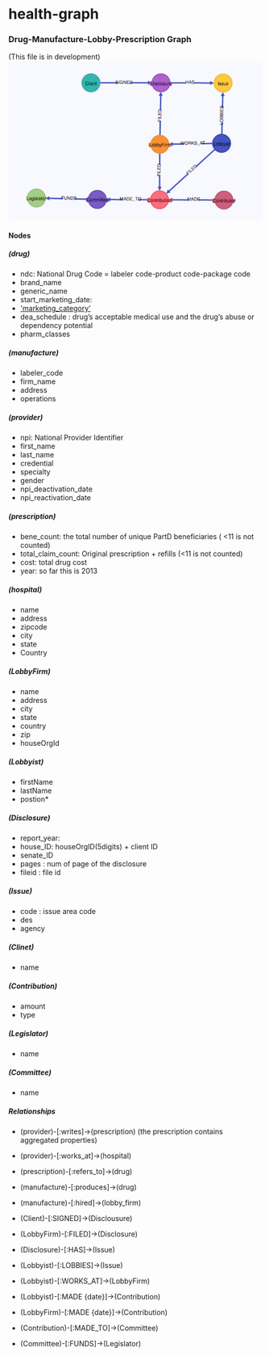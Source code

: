 
# health-graph
### Drug-Manufacture-Lobby-Prescription Graph ###
(This file is in development)
![Health-Graph schema](/schema.png)

#### Nodes

##### (drug)

* ndc: National Drug Code = labeler code-product code-package code
* brand_name
* generic_name
* start_marketing_date:
* ['marketing_category'](http://www.fda.gov/ForIndustry/DataStandards/StructuredProductLabeling/ucm162528.htm)
* dea_schedule :  drug’s acceptable medical use and the drug’s abuse or dependency potential
* pharm_classes

##### (manufacture)

* labeler_code
* firm_name
* address
* operations

##### (provider)

* npi: National Provider Identifier
* first_name
* last_name
* credential
* specialty
* gender
* npi_deactivation_date
* npi_reactivation_date

##### (prescription)
* bene_count: the total number of unique PartD beneficiaries ( <11 is not counted)
* total_claim_count: Original prescription + refills (<11 is not counted)
* cost: total drug cost
* year: so far this is 2013

##### (hospital)
* name
* address
* zipcode
* city
* state
* Country

##### (LobbyFirm)
* name
* address
* city
* state
* country
* zip
* houseOrgId

##### (Lobbyist)
* firstName
* lastName
* postion*

##### (Disclosure) ##### 
* report_year:
* house_ID: houseOrgID(5digits) + client ID
* senate_ID
* pages : num of page of the disclosure
* fileid : file id

##### (Issue)
* code : issue area code
* des
* agency

##### (Clinet)
* name

##### (Contribution)
* amount
* type

##### (Legislator)
* name

##### (Committee)
* name


##### Relationships
* (provider)-[:writes]->(prescription)  (the prescription contains aggregated properties)  
* (provider)-[:works_at]->(hospital)
* (prescription)-[:refers_to]->(drug)
* (manufacture)-[:produces]->(drug) 
* (manufacture)-[:hired]->(lobby_firm) 

* (Client)-[:SIGNED]->(Disclousure)
* (LobbyFirm)-[:FILED]->(Disclosure)
* (Disclosure)-[:HAS]->(Issue)
* (Lobbyist)-[:LOBBIES]->(Issue)
* (Lobbyist)-[:WORKS_AT]->(LobbyFirm)
* (Lobbyist)-[:MADE {date}]->(Contribution)
* (LobbyFirm)-[:MADE {date}]->(Contribution)
* (Contribution)-[:MADE_TO]->(Committee)
* (Committee)-[:FUNDS]->(Legislator)













